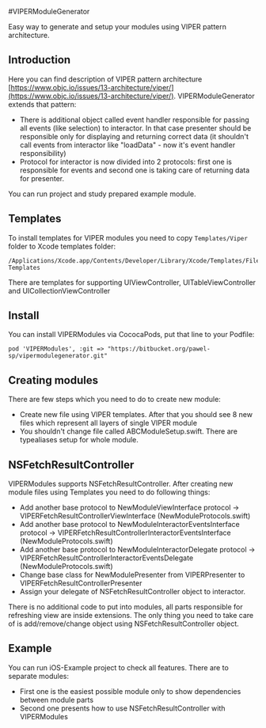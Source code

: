 #VIPERModuleGenerator

Easy way to generate and setup your modules using VIPER pattern architecture.


## Introduction

Here you can find description of VIPER pattern architecture [https://www.objc.io/issues/13-architecture/viper/](https://www.objc.io/issues/13-architecture/viper/).
VIPERModuleGenerator extends that pattern:

- There is additional object called event handler responsible for passing all events (like selection) to interactor. In that case presenter should be responsible only for displaying and returning correct data (it shouldn't call events from interactor like "loadData" - now it's event handler responsibility)
- Protocol for interactor is now divided into 2 protocols: first one is responsible for events and second one is taking care of returning data for presenter.

You can run project and study prepared example module.

## Templates

To install templates for VIPER modules you need to copy ```Templates/Viper``` folder to Xcode templates folder:

```
/Applications/Xcode.app/Contents/Developer/Library/Xcode/Templates/File Templates
```
There are templates for supporting UIViewController, UITableViewController and UICollectionViewController

## Install

You can install VIPERModules via CococaPods, put that line to your Podfile:

```
pod 'VIPERModules', :git => "https://bitbucket.org/pawel-sp/vipermodulegenerator.git"
```

## Creating modules

There are few steps which you need to do to create new module:

- Create new file using VIPER templates. After that you should see 8 new files which represent all layers of single VIPER module
- You shouldn't change file called ABCModuleSetup.swift. There are typealiases setup for whole module. 

## NSFetchResultController

VIPERModules supports NSFetchResultController. After creating new module files using Templates you need to do following things:

- Add another base protocol to NewModuleViewInterface protocol -> VIPERFetchResultControllerViewInterface (NewModuleProtocols.swift)
- Add another base protocol to NewModuleInteractorEventsInterface protocol -> VIPERFetchResultControllerInteractorEventsInterface (NewModuleProtocols.swift)
- Add another base protocol to NewModuleInteractorDelegate protocol -> VIPERFetchResultControllerInteractorEventsDelegate (NewModuleProtocols.swift)
- Change base class for NewModulePresenter from VIPERPresenter to VIPERFetchResultControllerPresenter
- Assign your delegate of NSFetchResultController object to interactor.

There is no additional code to put into modules, all parts responsible for refreshing view are inside extensions. The only thing you need to take care of is add/remove/change object using NSFetchResultController object.

## Example 
You can run iOS-Example project to check all features. There are to separate modules:

- First one is the easiest possible module only to show dependencies between module parts
- Second one presents how to use NSFetchResultController with VIPERModules
